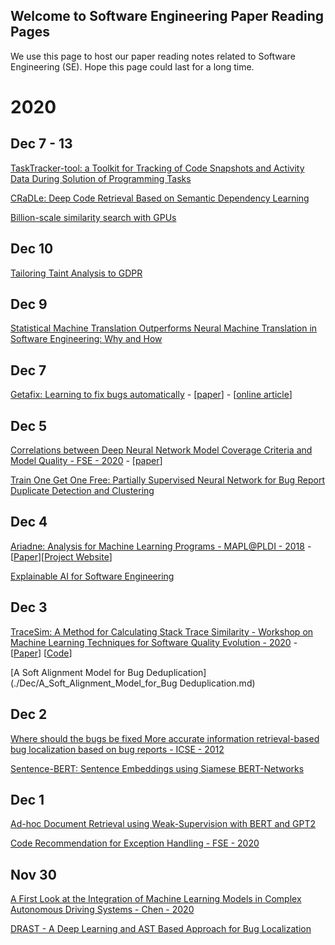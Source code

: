 ## Welcome to Software Engineering Paper Reading Pages
We use this page to host our paper reading notes related to Software Engineering (SE). Hope this page could last for a long time.

# 2020
## Dec 7 - 13
[TaskTracker-tool: a Toolkit for Tracking of Code Snapshots and Activity Data During Solution of Programming Tasks](TaskTracker-tool.md)

[CRaDLe: Deep Code Retrieval Based on Semantic Dependency Learning](./Dec/CRaDLe.md)

[Billion-scale similarity search with GPUs](./Dec/Billion_scale_similarity_search_with_GPUs)

## Dec 10
[Tailoring Taint Analysis to GDPR](./Dec/tailoring_taint_analysis_to_gdpr.md)

## Dec 9
[Statistical Machine Translation Outperforms Neural Machine Translation in Software Engineering: Why and How](./Dec/statistical_outperforms.md)


## Dec 7
[Getafix: Learning to fix bugs automatically](./Dec/Getafix.md) - [[paper](https://arxiv.org/pdf/1902.06111v2.pdf)] - [[online article](https://engineering.fb.com/2018/11/06/developer-tools/getafix-how-facebook-tools-learn-to-fix-bugs-automatically/)]

## Dec 5
[Correlations between Deep Neural Network Model Coverage Criteria and Model Quality - FSE - 2020](./Dec/Correlations_between_Deep_Neural_Network_Model_Coverage_Criteria_and_Model_Quality.md) - [[paper](https://www.cs.purdue.edu/homes/taog/docs/FSE20.pdf)]

[Train One Get One Free: Partially Supervised Neural Network for Bug Report Duplicate Detection and Clustering](Train_One_Get_One_Free_Partially_Supervised_Neural.md)

## Dec 4
[Ariadne: Analysis for Machine Learning Programs - MAPL@PLDI - 2018](./Dec/Ariadne.md) - [[Paper](https://arxiv.org/pdf/1805.04058.pdf)][[Project Website](https://wala.github.io/ariadne/)]

[Explainable AI for Software Engineering](./Dec/Explainable_AI_for_Software_Engineering.md)

## Dec 3
[TraceSim: A Method for Calculating Stack Trace Similarity - Workshop on Machine Learning Techniques for Software Quality Evolution - 2020](./Dec/TraceSim_A_Method_for_Calculating_Stack_Trace_Similarity.md) - [[Paper](https://arxiv.org/pdf/2009.12590.pdf)]  [[Code](https://github.com/traceSimSubmission/trace-sim)]

[A Soft Alignment Model for Bug Deduplication](./Dec/A_Soft_Alignment_Model_for_Bug Deduplication.md)

## Dec 2
[Where should the bugs be fixed More accurate information retrieval-based bug localization based on bug reports - ICSE - 2012](./Dec/Where_should_the_bugs_be_fixed.md)

[Sentence-BERT: Sentence Embeddings using Siamese BERT-Networks](./Dec/sentence-bert.md)

## Dec 1
[Ad-hoc Document Retrieval using Weak-Supervision with BERT and GPT2](./Dec/ad-hoc_document_retrievel.md)

[Code Recommendation for Exception Handling - FSE - 2020](./Dec/Code_Recommendation_for_Exception_Handling.md)

## Nov 30
[A First Look at the Integration of Machine Learning Models in Complex Autonomous Driving Systems - Chen - 2020](./Nov/A_First_Look_at_the_Integration_of_Machine_Learning_Models_in_Complex_Autonomous_Driving_Systems.md)

[DRAST - A Deep Learning and AST Based Approach for Bug Localization](./Nov/DRAST.md)
